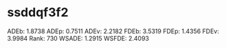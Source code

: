 # ssddqf3f2

ADEb: 1.8738
ADEp: 0.7511
ADEv: 2.2182
FDEb: 3.5319
FDEp: 1.4356
FDEv: 3.9984
Rank: 730
WSADE: 1.2915
WSFDE: 2.4093